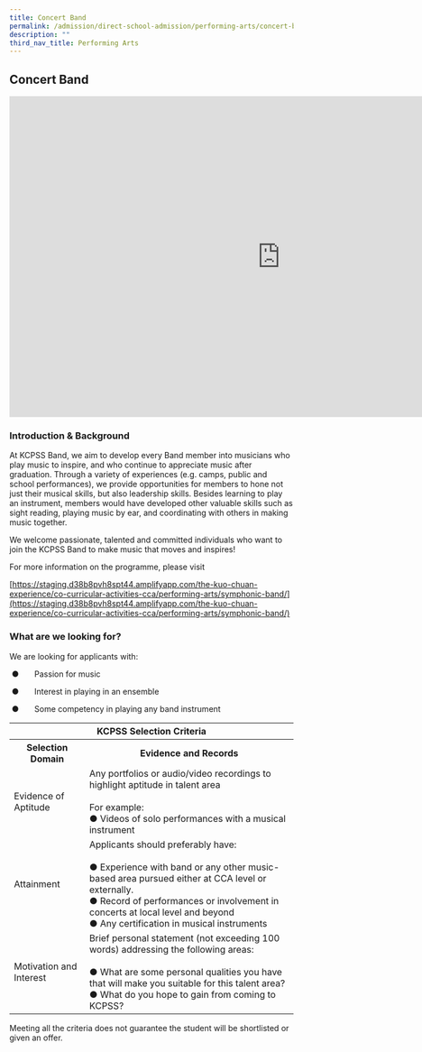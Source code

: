 ```yaml
---
title: Concert Band
permalink: /admission/direct-school-admission/performing-arts/concert-band/
description: ""
third_nav_title: Performing Arts
---
```

## Concert Band

<iframe allowfullscreen="true" height="569" width="960" frameborder="0" src="https://docs.google.com/presentation/d/e/2PACX-1vQ4CVtWlNlg1wfRlQsn_PXeQPoV8UCW3AYEAFZe3EaxjMd2fMRgSbNMt0ggGqaiUwri4ELW0dqV7M9o/embed?start=true&amp;loop=true&amp;delayms=3000"></iframe>

### Introduction &amp; Background


At KCPSS Band, we aim to develop every Band member into musicians who play music to inspire, and who continue to appreciate music after graduation. Through a variety of experiences (e.g. camps, public and school performances), we provide opportunities for members to hone not just their musical skills, but also leadership skills. Besides learning to play an instrument, members would have developed other valuable skills such as sight reading, playing music by ear, and coordinating with others in making music together.

We welcome passionate, talented and committed individuals who want to join the KCPSS Band to make music that moves and inspires!

For more information on the programme, please visit

[https://staging.d38b8pvh8spt44.amplifyapp.com/the-kuo-chuan-experience/co-curricular-activities-cca/performing-arts/symphonic-band/](https://staging.d38b8pvh8spt44.amplifyapp.com/the-kuo-chuan-experience/co-curricular-activities-cca/performing-arts/symphonic-band/)

### What are we looking for?


We are looking for applicants with:

&nbsp;●&nbsp;&nbsp;&nbsp;&nbsp;&nbsp;&nbsp;&nbsp;Passion for music

&nbsp;●&nbsp;&nbsp;&nbsp;&nbsp;&nbsp;&nbsp;&nbsp;Interest in playing in an ensemble

&nbsp;●&nbsp;&nbsp;&nbsp;&nbsp;&nbsp;&nbsp;&nbsp;Some competency in playing any band instrument
 
 <table>
<thead>
  <tr>
    <th colspan="2">KCPSS Selection Criteria</th>
  </tr>
</thead>
<tbody>
  <tr>
    <th>Selection Domain</th>
    <th>Evidence and Records</th>
  </tr>
  <tr>
    <td>Evidence of Aptitude</td>
    <td>Any portfolios or audio/video recordings to highlight aptitude in talent area<br> <br>For example:<br>●       Videos of solo performances with a musical instrument</td>
  </tr>
  <tr>
    <td>Attainment</td>
    <td>Applicants should preferably have:<br> <br>●       Experience with band or any other music-based area pursued either at CCA level or externally.<br>●       Record of performances or involvement in concerts at local level and beyond<br>●       Any certification in musical instruments</td>
  </tr>
  <tr>
    <td>Motivation and Interest</td>
    <td>Brief personal statement (not exceeding 100 words) addressing the following areas:<br> <br>●       What are some personal qualities you have that will make you suitable for this talent area?<br>●       What do you hope to gain from coming to KCPSS?</td>
  </tr>
</tbody>
</table>

Meeting all the criteria does not guarantee the student will be shortlisted or given an offer.